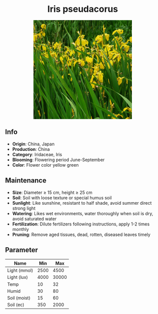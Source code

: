 <h1 align='center'>Iris pseudacorus</h1>
<p align="center">
    <img 
        align='center'
        width='320'
        src="../images/iris pseudacorus.png" 
        alt='Iris pseudacorus' />
</p>

## Info

 - **Origin**: China, Japan
 - **Production**: China
 - **Category**: Iridaceae, Iris
 - **Blooming**: Flowering period June-September
 - **Color**: Flower color yellow green

## Maintenance

 - **Size**: Diameter ≥ 15 cm, height ≥ 25 cm
 - **Soil**: Soil with loose texture or special humus soil
 - **Sunlight**: Like sunshine, resistant to half shade, avoid summer direct strong light
 - **Watering**: Likes wet environments, water thoroughly when soil is dry, avoid saturated water
 - **Fertilization**: Dilute fertilizers following instructions, apply 1-2 times monthly
 - **Pruning**: Remove aged tissues, dead, rotten, diseased leaves timely

## Parameter

| Name         | Min  | Max   |
|--------------|------|-------|
| Light (mmol) | 2500 | 4500  |
| Light (lux)  | 4000 | 30000 |
| Temp         | 10    | 32    |
| Humid        | 30   | 80    |
| Soil (moist) | 15   | 60    |
| Soil (ec)    | 350  | 2000  |